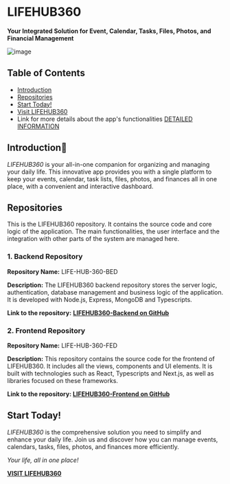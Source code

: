 # **LIFEHUB360**

**Your Integrated Solution for Event, Calendar, Tasks, Files, Photos, and Financial Management**

![image](https://github.com/erickfabiandev/life-hub-360-fed/assets/109047392/412555f0-8f1e-4f77-ad58-133d51ebae13)

## Table of Contents
- [Introduction](#introduction)
- [Repositories](#repositories)
- [Start Today!](#start-today)
- [Visit LIFEHUB360](#visit-lifehub360)
- Link for more details about the app's functionalities [DETAILED INFORMATION](https://plausible-macaw-78a.notion.site/LIFEHUB360-dbe4df46de784c9b861a4531f9ea556b?pvs=4)

## Introduction🚀

*LIFEHUB360* is your all-in-one companion for organizing and managing your daily life. This innovative app provides you with a single platform to keep your events, calendar, task lists, files, photos, and finances all in one place, with a convenient and interactive dashboard.


## Repositories

This is the LIFEHUB360 repository. It contains the source code and core logic of the application. The main functionalities, the user interface and the integration with other parts of the system are managed here.

### 1.  Backend Repository

**Repository Name:** LIFE-HUB-360-BED

**Description:** The LIFEHUB360 backend repository stores the server logic, authentication, database management and business logic of the application. It is developed with Node.js, Express, MongoDB and Typescripts.

**Link to the repository:** [**LIFEHUB360-Backend on GitHub**](https://github.com/erickfabiandev/life-hub-360-bed)

### 2.  Frontend Repository

**Repository Name:** LIFE-HUB-360-FED

**Description:** This repository contains the source code for the frontend of LIFEHUB360. It includes all the views, components and UI elements. It is built with technologies such as React, Typescripts and Next.js, as well as libraries focused on these frameworks.

**Link to the repository: [LIFEHUB360-Frontend on GitHub](https://github.com/erickfabiandev/life-hub-360-fed)**

## **Start Today!**

*LIFEHUB360* is the comprehensive solution you need to simplify and enhance your daily life. Join us and discover how you can manage events, calendars, tasks, files, photos, and finances more efficiently.

*Your life, all in one place!*

[**VISIT LIFEHUB360**](https://life-hub-360-fed.vercel.app/)
